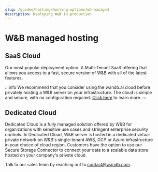 ```yaml
---
slug: /guides/hosting/hosting-options/wb-managed
description: Deploying W&B in production
---
```


# W&B managed hosting

## SaaS Cloud

Our most popular deployment option. A Multi-Tenant SaaS offering that allows you access to a fast, secure version of W&B with all of the latest features.

:::info
We recommend that you consider using the wandb.ai cloud before privately hosting a W&B server on your infrastructure. The cloud is simple and secure, with no configuration required. [Click here](../../../quickstart.md) to learn more.
:::

## Dedicated Cloud

Dedicated Cloud is a fully managed solution offered by W&B for organizations with sensitive use cases and stringent enterprise security controls. In Dedicated Cloud, W&B server is hosted in a dedicated virtual private network on W&B's single-tenant AWS, GCP or Azure infrastructure in your choice of cloud region. Customers have the option to use our Secure Storage Connector to connect your data to a scalable data store hosted on your company's private cloud.

Talk to our sales team by reaching out to contact@wandb.com.
